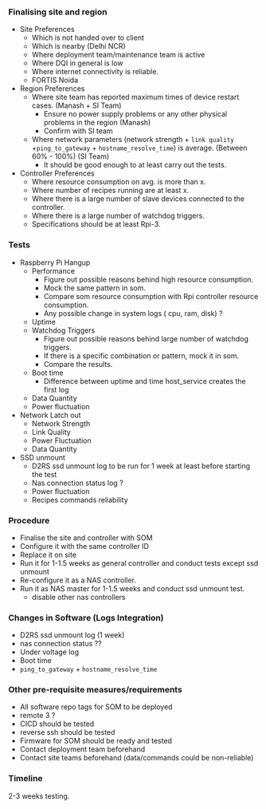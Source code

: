 

### Finalising site and region


- Site Preferences
	- Which is not handed over to client
	- Which is nearby (Delhi NCR)
	- Where deployment team/maintenance team is active
	- Where DQI in general is low
	- Where internet connectivity is reliable.
	- FORTIS Noida 
- Region Preferences
	- Where site team has reported maximum times of device restart cases. (Manash + SI Team)
		- Ensure no power supply problems or any other physical problems in the region (Manash)
		- Confirm with SI team
	- Where network parameters (network strength + `link quality` +`ping_to_gateway` + `hostname_resolve_time`) is average. (Between 60% - 100%) (SI Team)
		- It should be good enough to at least carry out the tests.
- Controller Preferences
	- Where resource consumption on avg. is more than x. 
	- Where number of recipes running are at least x. 
	- Where there is a large number of slave devices connected to the controller. 
	- Where there is a large number of watchdog triggers.
	- Specifications should be at least Rpi-3. 

### Tests 

- Raspberry Pi Hangup
	- Performance
		- Figure out possible reasons behind high resource consumption. 
		- Mock the same pattern in som.
		- Compare som resource consumption with Rpi controller resource consumption. 
		- Any possible change in system logs ( cpu, ram, disk) ? 
	- Uptime
	- Watchdog Triggers
		- Figure out possible reasons behind large number of watchdog triggers.
		- If there is a specific combination or pattern, mock it in som. 
		- Compare the results.
	- Boot time
		- Difference between uptime and time host_service creates the first log
	- Data Quantity
	- Power fluctuation
- Network Latch out
	- Network Strength
	- Link Quality
	- Power Fluctuation 
	- Data Quantity
- SSD unmount
	- D2RS ssd unmount log to be run for 1 week at least before starting the test
	- Nas connection status log ?
	- Power fluctuation
	- Recipes commands reliability

### Procedure

- Finalise the site and controller with SOM 
- Configure it with the same controller ID
- Replace it on site
- Run it for 1-1.5 weeks as general controller and conduct tests except ssd unmount
- Re-configure it as a NAS controller. 
- Run it as NAS master for 1-1.5 weeks and conduct ssd unmount test. 
	- disable other nas controllers

### Changes in Software (Logs Integration)
- D2RS ssd unmount log (1 week)
- nas connection status ??
- Under voltage log
- Boot time
- `ping_to_gateway` + `hostname_resolve_time`

### Other pre-requisite measures/requirements
- All software repo tags for SOM to be deployed
- remote 3 ?
- CICD should be tested
- reverse ssh should be tested
- Firmware for SOM should be ready and tested
- Contact deployment team beforehand 
- Contact site teams beforehand (data/commands could be non-reliable)

### Timeline

2-3 weeks testing.
<!--stackedit_data:
eyJoaXN0b3J5IjpbLTMxODM0NDIxOCwyMDQ1MTQxNTE3LDEzMj
g2OTUzMzUsMTEyNTQwNTQyNiw5NDAzNzg0NjcsMzU2MDg4MDMy
LC0xODcwMjUxOTc5LC0xMzMwNDQyNTcwXX0=
-->